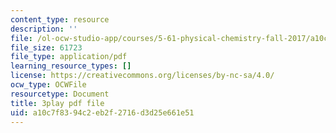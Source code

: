 ```yaml
---
content_type: resource
description: ''
file: /ol-ocw-studio-app/courses/5-61-physical-chemistry-fall-2017/a10c7f8394c2eb2f2716d3d25e661e51_MAbnZhFX3nk.pdf
file_size: 61723
file_type: application/pdf
learning_resource_types: []
license: https://creativecommons.org/licenses/by-nc-sa/4.0/
ocw_type: OCWFile
resourcetype: Document
title: 3play pdf file
uid: a10c7f83-94c2-eb2f-2716-d3d25e661e51
---
```


